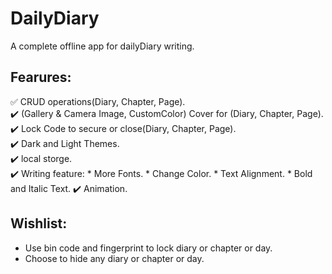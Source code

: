 # DailyDiary
 A complete offline app for dailyDiary writing.
## Fearures:
✅ CRUD operations(Diary, Chapter, Page).  
✔️ (Gallery & Camera Image, CustomColor) Cover for (Diary, Chapter, Page).  
✔️ Lock Code to secure or close(Diary, Chapter, Page).  
✔️ Dark and Light Themes.  
✔️ local storge.  
✔️ Writing feature:  * More Fonts.  * Change Color.  * Text Alignment.  * Bold and Italic Text.
✔️ Animation.


## Wishlist:
- Use bin code and fingerprint to lock diary or chapter or day.
- Choose to hide any diary or chapter or day. 
